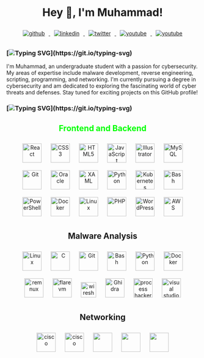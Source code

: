 <h1 align="center"> Hey 👋, I'm Muhammad! </h1>

<div align="center">
  <a href="https://github.com/0x00daemon" target="_blank">
    <img src="https://img.shields.io/badge/github-%2324292e.svg?&style=for-the-badge&logo=github&logoColor=white" alt="github" style="margin: 10px;" />
  </a>
  <a href="https://linkedin.com/in/9muhammadsaleh" target="_blank">
    <img src="https://img.shields.io/badge/linkedin-%231E77B5.svg?&style=for-the-badge&logo=linkedin&logoColor=white" alt="linkedin" style="margin: 10px;" />
  </a>
  <a href="https://twitter.com/0x00daemon" target="_blank">
    <img src="https://img.shields.io/badge/twitter-%2300acee.svg?&style=for-the-badge&logo=twitter&logoColor=white" alt="twitter" style="margin: 10px;" />
  </a>
  <a href="https://www.youtube.com/@0x00daemon" target="_blank">
    <img src="https://img.shields.io/badge/youtube-%23EE4831.svg?&style=for-the-badge&logo=youtube&logoColor=white" alt="youtube" style="margin: 10px;" />
  </a>
  <a href="https://0x00daemon.gitbook.io/0x00daemon/general/readme" target="_blank">
    <img src="https://img.shields.io/static/v1?style=for-the-badge&message=GitBook&color=3884FF&logo=GitBook&logoColor=FFFFFF&label=" alt="youtube" style="margin: 10px;" />
  </a>
</div>

### [![Typing SVG](https://readme-typing-svg.demolab.com?font=Iosevka&size=20&duration=2000&pause=2000&color=FFC000&vCenter=true&width=510&height=35&lines=Welcome+To+My+GitHub+Profile!)](https://git.io/typing-svg)

I'm Muhammad, an undergraduate student with a passion for cybersecurity. My areas of expertise include malware development, reverse engineering, scripting, programming, and networking. I'm currently pursuing a degree in cybersecurity and am dedicated to exploring the fascinating world of cyber threats and defenses. Stay tuned for exciting projects on this GitHub profile!


### [![Typing SVG](https://readme-typing-svg.demolab.com?font=Iosevka&size=20&duration=2000&pause=2000&color=41B883&vCenter=true&width=510&height=35&lines=Languages+and+Tools:)](https://git.io/typing-svg)
<h2 align="center" style="color: #00FF00;"> Frontend and Backend </h2>
<div align="center">  
<a href="https://reactjs.org/" target="_blank"><img style="margin: 10px" src="https://profilinator.rishav.dev/skills-assets/react-original-wordmark.svg" alt="React" height="50" /></a>  
<a href="https://www.w3schools.com/css/" target="_blank"><img style="margin: 10px" src="https://profilinator.rishav.dev/skills-assets/css3-original-wordmark.svg" alt="CSS3" height="50" /></a>  
<a href="https://en.wikipedia.org/wiki/HTML5" target="_blank"><img style="margin: 10px" src="https://profilinator.rishav.dev/skills-assets/html5-original-wordmark.svg" alt="HTML5" height="50" /></a>  
<a href="https://www.javascript.com/" target="_blank"><img style="margin: 10px" src="https://profilinator.rishav.dev/skills-assets/javascript-original.svg" alt="JavaScript" height="50" /></a>  
<a href="https://www.adobe.com/in/products/illustrator.html" target="_blank"><img style="margin: 10px" src="https://profilinator.rishav.dev/skills-assets/adobe_illustrator-icon.svg" alt="Illustrator" height="50" /></a>  
<a href="https://www.mysql.com/" target="_blank"><img style="margin: 10px" src="https://profilinator.rishav.dev/skills-assets/mysql-original-wordmark.svg" alt="MySQL" height="50" /></a>  
<a href="https://github.com/" target="_blank"><img style="margin: 10px" src="https://profilinator.rishav.dev/skills-assets/git-scm-icon.svg" alt="Git" height="50" /></a>  
<a href="https://www.oracle.com/in/index.html" target="_blank"><img style="margin: 10px" src="https://profilinator.rishav.dev/skills-assets/oracle-original.svg" alt="Oracle" height="50" /></a>  
<a href="https://docs.microsoft.com/en-us/dotnet/desktop/wpf/xaml/" target="_blank"><img style="margin: 10px" src="https://profilinator.rishav.dev/skills-assets/xaml.png" alt="XAML" height="50" /></a>  
<a href="https://www.python.org/" target="_blank"><img style="margin: 10px" src="https://profilinator.rishav.dev/skills-assets/python-original.svg" alt="Python" height="50" /></a>   
<a href="https://kubernetes.io/" target="_blank"><img style="margin: 10px" src="https://profilinator.rishav.dev/skills-assets/kubernetes-icon.svg" alt="Kubernetes" height="50" /></a> 
<a href="https://www.gnu.org/software/bash/" target="_blank"><img style="margin: 10px" src="https://profilinator.rishav.dev/skills-assets/gnu_bash-icon.svg" alt="Bash" height="50" /></a>  
<a href="https://docs.microsoft.com/en-us/powershell/" target="_blank"><img style="margin: 10px" src="https://profilinator.rishav.dev/skills-assets/powershell.png" alt="PowerShell" height="50" /></a>  
<a href="https://www.docker.com/" target="_blank"><img style="margin: 10px" src="https://profilinator.rishav.dev/skills-assets/docker-original-wordmark.svg" alt="Docker" height="50" /></a>  
<a href="https://www.linux.org/" target="_blank"><img style="margin: 10px" src="https://profilinator.rishav.dev/skills-assets/linux-original.svg" alt="Linux" height="50" /></a>  
<a href="https://www.php.net/" target="_blank"><img style="margin: 10px" src="https://profilinator.rishav.dev/skills-assets/php-original.svg" alt="PHP" height="50" /></a>  
<a href="https://wordpress.com/" target="_blank"><img style="margin: 10px" src="https://profilinator.rishav.dev/skills-assets/wordpress.png" alt="WordPress" height="50" /></a>  
<a href="https://aws.amazon.com/" target="_blank"><img style="margin: 10px" src="https://profilinator.rishav.dev/skills-assets/amazonwebservices-original-wordmark.svg" alt="AWS" height="50" /></a>  
</div>

</td><td valign="top" width="33%">




<h2 align="center"> Malware Analysis </h2>
<div align="center">  
<a href="https://www.linux.org/" target="_blank"><img style="margin: 10px" src="https://profilinator.rishav.dev/skills-assets/linux-original.svg" alt="Linux" height="50" /></a> 
<a href="https://www.cprogramming.com/" target="_blank"><img style="margin: 10px" src="https://profilinator.rishav.dev/skills-assets/c-original.svg" alt="C" height="50" /></a>  
<a href="https://github.com/" target="_blank"><img style="margin: 10px" src="https://profilinator.rishav.dev/skills-assets/git-scm-icon.svg" alt="Git" height="50" /></a>  
<a href="https://www.gnu.org/software/bash/" target="_blank"><img style="margin: 10px" src="https://profilinator.rishav.dev/skills-assets/gnu_bash-icon.svg" alt="Bash" height="50" /></a>  
<a href="https://www.python.org/" target="_blank"><img style="margin: 10px" src="https://profilinator.rishav.dev/skills-assets/python-original.svg" alt="Python" height="50" /></a>  
<a href="https://www.docker.com/" target="_blank"><img style="margin: 10px" src="https://profilinator.rishav.dev/skills-assets/docker-original-wordmark.svg" alt="Docker" height="50" /></a> 
<a href="https://remnux.org/" target="_blank"><img style="margin: 10px" src="https://github.com/0x00daemon/0x00daemon/assets/126926120/847881c0-634c-400f-a0da-228ce666d696" alt="remnux" height="50" /></a>
<a href="https://github.com/mandiant/flare-vm" target="_blank"><img style="margin: 10px" src="https://github.com/mandiant/flare-vm/raw/main/Images/flarevm-logo.png" alt="flarevm" height="50" /></a>
<a href="https://www.wireshark.org/" target="_blank"><img style="margin: 10px" src="https://www.wireshark.org/assets/icons/wireshark-fin.png" alt="wireshark" height="40" /></a>
<a href="https://www.ghidra-sre.org/" target="_blank"><img style="margin: 10px" src="https://ghidra-sre.org/images/GHIDRA_1.png" alt="Ghidra" height="50" /></a>
<a href="https://processhacker.sourceforge.io/downloads.php" target="_blank"><img style="margin: 10px" src="https://avatars.githubusercontent.com/u/16999957?s=200&v=4" alt="process hacker" height="50" /></a>
<a href="https://visualstudio.microsoft.com/" target="_blank"><img style="margin: 10px" src="https://visualstudio.microsoft.com/wp-content/uploads/2021/10/Product-Icon.svg" alt="visual studio" height="50" /></a>
</div>

<h2 align="center"> Networking </h2>
<div align="center">  
<a href="https://www.cisco.com/" target="_blank"><img style="margin: 10px" src="https://upload.wikimedia.org/wikipedia/commons/thumb/0/08/Cisco_logo_blue_2016.svg/1200px-Cisco_logo_blue_2016.svg.png" alt="cisco" height="50" /></a>
<a href="https://www.gns3.com/" target="_blank"><img style="margin: 10px" src="https://www.gns3.com/assets/custom/gns3/images/logo-colour.png" alt="cisco" height="50" /></a>
<a href="https://www.pfsense.org/" target="_blank"><img style="margin: 10px" src="https://upload.wikimedia.org/wikipedia/commons/thumb/b/b9/PfSense_logo.png/1200px-PfSense_logo.png" height="50" /></a>
<a href="https://yaml.org/" target="_blank"><img style="margin: 10px" src="https://user-images.githubusercontent.com/965439/27257445-8791ea14-539c-11e7-8f5a-eec6cdfababa.png" height="50" /></a>
<a href="https://www.json.org/json-en.html" target="_blank"><img style="margin: 10px" src="https://www.json.org/img/json160.gif" height="50" /></a>
</div>


</td></tr></table>  

<br/>


<br/>
